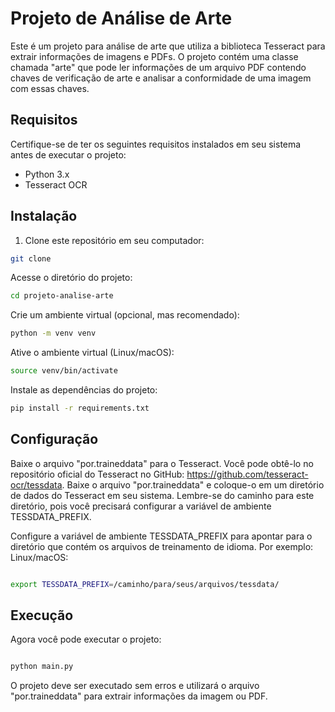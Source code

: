 # Projeto de Análise de Arte

Este é um projeto para análise de arte que utiliza a biblioteca Tesseract para extrair informações de imagens e PDFs. O projeto contém uma classe chamada "arte" que pode ler informações de um arquivo PDF contendo chaves de verificação de arte e analisar a conformidade de uma imagem com essas chaves.

## Requisitos

Certifique-se de ter os seguintes requisitos instalados em seu sistema antes de executar o projeto:

- Python 3.x
- Tesseract OCR

## Instalação

1. Clone este repositório em seu computador:

```bash
git clone 
```

Acesse o diretório do projeto:

```bash
cd projeto-analise-arte
```


Crie um ambiente virtual (opcional, mas recomendado):
```bash
python -m venv venv

```

Ative o ambiente virtual (Linux/macOS):
```bash
source venv/bin/activate
```
Instale as dependências do projeto:
```bash
pip install -r requirements.txt
```

## Configuração

Baixe o arquivo "por.traineddata" para o Tesseract. Você pode obtê-lo no repositório oficial do Tesseract no GitHub: https://github.com/tesseract-ocr/tessdata. Baixe o arquivo "por.traineddata" e coloque-o em um diretório de dados do Tesseract em seu sistema. Lembre-se do caminho para este diretório, pois você precisará configurar a variável de ambiente TESSDATA_PREFIX.

Configure a variável de ambiente TESSDATA_PREFIX para apontar para o diretório que contém os arquivos de treinamento de idioma. Por exemplo:
Linux/macOS:


```bash

export TESSDATA_PREFIX=/caminho/para/seus/arquivos/tessdata/
```


## Execução
Agora você pode executar o projeto:
```bash

python main.py
```

O projeto deve ser executado sem erros e utilizará o arquivo "por.traineddata" para extrair informações da imagem ou PDF.

